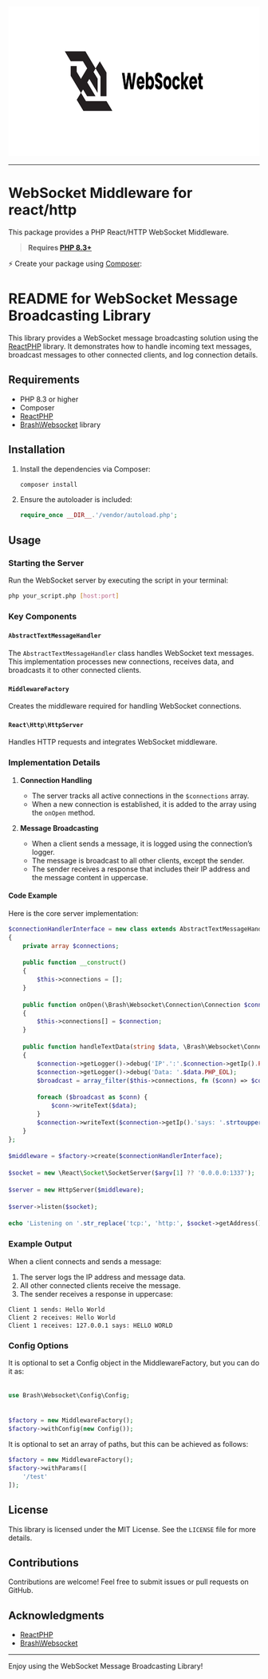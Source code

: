 <p align="center">
    <img src="https://raw.githubusercontent.com/BrashPHP/websocket-middleware/main/docs/image.png" height="300" alt="WebSocket PHP">
</p>

------

# WebSocket Middleware for react/http

This package provides a PHP React/HTTP WebSocket Middleware.

> **Requires [PHP 8.3+](https://php.net/releases/)**

⚡️ Create your package using [Composer](https://getcomposer.org):

# README for WebSocket Message Broadcasting Library

This library provides a WebSocket message broadcasting solution using the [ReactPHP](https://reactphp.org/) library. It demonstrates how to handle incoming text messages, broadcast messages to other connected clients, and log connection details.

## Requirements

- PHP 8.3 or higher
- Composer
- [ReactPHP](https://reactphp.org/)
- [Brash\Websocket](https://github.com/BrashPHP/websocket) library

## Installation

1. Install the dependencies via Composer:
   ```bash
   composer install
   ```

2. Ensure the autoloader is included:
   ```php
   require_once __DIR__.'/vendor/autoload.php';
   ```

## Usage

### Starting the Server

Run the WebSocket server by executing the script in your terminal:

```bash
php your_script.php [host:port]
```

### Key Components

#### `AbstractTextMessageHandler`
The `AbstractTextMessageHandler` class handles WebSocket text messages. This implementation processes new connections, receives data, and broadcasts it to other connected clients.

#### `MiddlewareFactory`
Creates the middleware required for handling WebSocket connections.

#### `React\Http\HttpServer`
Handles HTTP requests and integrates WebSocket middleware.

### Implementation Details

1. **Connection Handling**
   - The server tracks all active connections in the `$connections` array.
   - When a new connection is established, it is added to the array using the `onOpen` method.

2. **Message Broadcasting**
   - When a client sends a message, it is logged using the connection’s logger.
   - The message is broadcast to all other clients, except the sender.
   - The sender receives a response that includes their IP address and the message content in uppercase.

#### Code Example

Here is the core server implementation:

```php
$connectionHandlerInterface = new class extends AbstractTextMessageHandler
{
    private array $connections;

    public function __construct()
    {
        $this->connections = [];
    }

    public function onOpen(\Brash\Websocket\Connection\Connection $connection): void
    {
        $this->connections[] = $connection;
    }

    public function handleTextData(string $data, \Brash\Websocket\Connection\Connection $connection): void
    {
        $connection->getLogger()->debug('IP'.':'.$connection->getIp().PHP_EOL);
        $connection->getLogger()->debug('Data: '.$data.PHP_EOL);
        $broadcast = array_filter($this->connections, fn ($conn) => $conn !== $connection);

        foreach ($broadcast as $conn) {
            $conn->writeText($data);
        }
        $connection->writeText($connection->getIp().'says: '.strtoupper($data));
    }
};

$middleware = $factory->create($connectionHandlerInterface);

$socket = new \React\Socket\SocketServer($argv[1] ?? '0.0.0.0:1337');

$server = new HttpServer($middleware);

$server->listen($socket);

echo 'Listening on '.str_replace('tcp:', 'http:', $socket->getAddress()).PHP_EOL;
```

### Example Output

When a client connects and sends a message:

1. The server logs the IP address and message data.
2. All other connected clients receive the message.
3. The sender receives a response in uppercase:

```
Client 1 sends: Hello World
Client 2 receives: Hello World
Client 1 receives: 127.0.0.1 says: HELLO WORLD
```

### Config Options

It is optional to set a Config object in the MiddlewareFactory, but you can do it as:

```php

use Brash\Websocket\Config\Config;


$factory = new MiddlewareFactory();
$factory->withConfig(new Config());

```

It is optional to set an array of paths, but this can be achieved as follows:

```php
$factory = new MiddlewareFactory();
$factory->withParams([
    '/test'
]);

```

## License

This library is licensed under the MIT License. See the `LICENSE` file for more details.

## Contributions

Contributions are welcome! Feel free to submit issues or pull requests on GitHub.

## Acknowledgments

- [ReactPHP](https://reactphp.org/)
- [Brash\Websocket](https://github.com/your-project)

---

Enjoy using the WebSocket Message Broadcasting Library!


